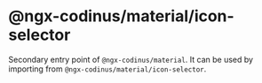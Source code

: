 # @ngx-codinus/material/icon-selector

Secondary entry point of `@ngx-codinus/material`. It can be used by importing from `@ngx-codinus/material/icon-selector`.
